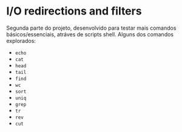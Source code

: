 # I/O redirections and filters

<p>Segunda parte do projeto, desenvolvido para testar mais comandos básicos/essenciais, atráves de scripts shell. Alguns dos comandos explorados:</p>

- `echo` 
- `cat`
- `head`
- `tail`
- `find`
- `wc`
- `sort`
- `uniq`
- `grep`
- `tr` 
- `rev`
- `cut`
